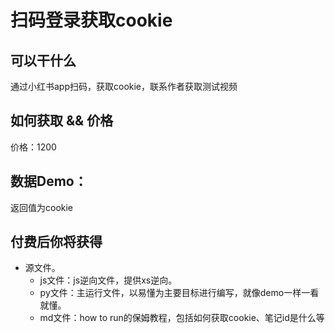 # 扫码登录获取cookie

## 可以干什么
通过小红书app扫码，获取cookie，联系作者获取测试视频

## 如何获取 && 价格

价格：1200

## 数据Demo：
返回值为cookie


## 付费后你将获得
  - 源文件。
    - js文件：js逆向文件，提供xs逆向。
    - py文件：主运行文件，以易懂为主要目标进行编写，就像demo一样一看就懂。
    - md文件：how to run的保姆教程，包括如何获取cookie、笔记id是什么等

